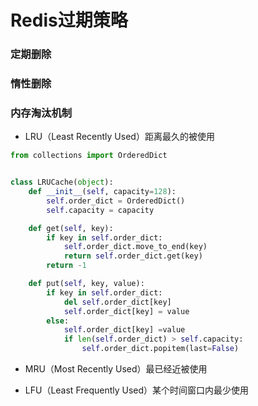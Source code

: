 # Redis过期策略


### 定期删除


### 惰性删除


### 内存淘汰机制

* LRU（Least Recently Used）距离最久的被使用

```python
from collections import OrderedDict


class LRUCache(object):
    def __init__(self, capacity=128):
        self.order_dict = OrderedDict()
        self.capacity = capacity

    def get(self, key):
        if key in self.order_dict:
            self.order_dict.move_to_end(key)
            return self.order_dict.get(key)
        return -1

    def put(self, key, value):
        if key in self.order_dict:
            del self.order_dict[key]
            self.order_dict[key] = value
        else:
            self.order_dict[key] =value
            if len(self.order_dict) > self.capacity:
                self.order_dict.popitem(last=False)
```

* MRU（Most Recently Used）最已经近被使用

* LFU（Least Frequently Used）某个时间窗口内最少使用
